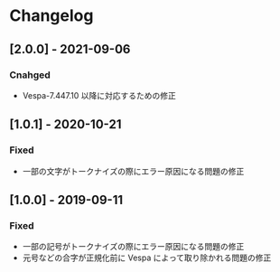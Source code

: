 # Changelog

## [2.0.0] - 2021-09-06
### Cnahged
- Vespa-7.447.10 以降に対応するための修正

## [1.0.1] - 2020-10-21
### Fixed
- 一部の文字がトークナイズの際にエラー原因になる問題の修正

## [1.0.0] - 2019-09-11
### Fixed
- 一部の記号がトークナイズの際にエラー原因になる問題の修正
- 元号などの合字が正規化前に Vespa によって取り除かれる問題の修正
